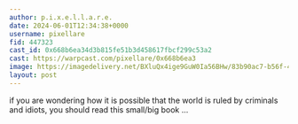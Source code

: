 ```yaml
---
author: p.i.x.e.l.l.a.r.e.
date: 2024-06-01T12:34:38+0000
username: pixellare
fid: 447323
cast_id: 0x668b6ea34d3b815fe51b3d458617fbcf299c53a2
cast: https://warpcast.com/pixellare/0x668b6ea3
image: https://imagedelivery.net/BXluQx4ige9GuW0Ia56BHw/83b90ac7-b56f-4e2d-c17d-b4b4e6d97e00/original
layout: post
---
```

if you are wondering how it is possible that the world is ruled by criminals and idiots, you should read this small/big book ...  

<img src='https://imagedelivery.net/BXluQx4ige9GuW0Ia56BHw/83b90ac7-b56f-4e2d-c17d-b4b4e6d97e00/original' alt='' referrerpolicy='no-referrer'/>